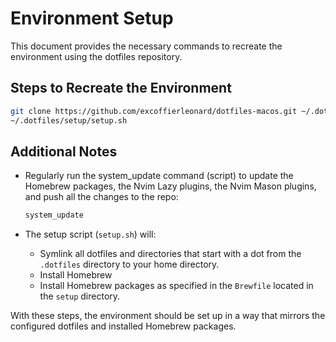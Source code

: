 # Environment Setup

This document provides the necessary commands to recreate the environment using the dotfiles repository.

## Steps to Recreate the Environment

```sh
git clone https://github.com/excoffierleonard/dotfiles-macos.git ~/.dotfiles && \
~/.dotfiles/setup/setup.sh
```

## Additional Notes

- Regularly run the system_update command (script) to update the Homebrew packages, the Nvim Lazy plugins, the Nvim Mason plugins, and push all the changes to the repo:

  ```sh
  system_update
  ```

- The setup script (`setup.sh`) will:
  - Symlink all dotfiles and directories that start with a dot from the `.dotfiles` directory to your home directory.
  - Install Homebrew
  - Install Homebrew packages as specified in the `Brewfile` located in the `setup` directory.

With these steps, the environment should be set up in a way that mirrors the configured dotfiles and installed Homebrew packages.
